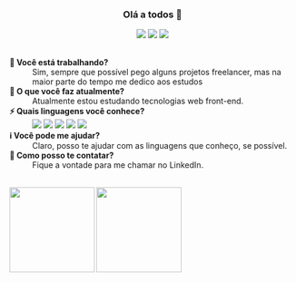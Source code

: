 <h3 align='center'>Olá a todos 👋</h3>

<p align='center'>
  <a href="https://www.linkedin.com/in/viniciosComerciante" target="_blank"><img src="https://img.shields.io/badge/-Linkedin-0077B5?style=flat-square&logo=Linkedin&logoColor=white&link=https://www.linkedin.com/in/rafaelzorzenon"/></a>
  <a href="https://github.com/viniciosComerciante" target="_blank"><img src="https://img.shields.io/badge/-Github-000?style=flat-square&logo=Github&logoColor=white&link=https://github.com/rafaasimi"/></a>
  <a href="https://twitter.com/viniComerciante" target="_blank"><img src="https://img.shields.io/badge/-Twitter-1ca0f1?style=flat-square&labelColor=1ca0f1&logo=twitter&logoColor=white&link=https://twitter.com/viniComerciante"/></a>
</p>

<br>

<dt><strong>🔭 Você está trabalhando?</strong></dt>
<dd>Sim, sempre que possível pego alguns projetos freelancer, mas na maior parte do tempo me dedico aos estudos</dd>

<dt><strong>🌱 O que você faz atualmente?</strong></dt>
<dd>Atualmente estou estudando tecnologias web front-end.</dd>

<dt><strong>⚡ Quais linguagens você conhece?</strong></dt>
<dd>
  <img src="https://img.shields.io/badge/HTML-239120?style=for-the-badge&logo=html5&logoColor=white"/>
  <img src="https://img.shields.io/badge/CSS-239120?&style=for-the-badge&logo=css3&logoColor=white"/>
  <img src="https://img.shields.io/badge/JavaScript-F7DF1E?style=for-the-badge&logo=javascript&logoColor=black"/>
  <img src="https://img.shields.io/badge/Node.js-43853D?style=for-the-badge&logo=node.js&logoColor=white"/>
  <img src="https://img.shields.io/badge/TypeScript-007ACC?style=for-the-badge&logo=typescript&logoColor=white"/>
  <img src=""/>
  <img src=""/>
  <img src=""/>
  

</dd>

<dt><strong>ℹ️ Você pode me ajudar?</strong></dt>
<dd>Claro, posso te ajudar com as linguagens que conheço, se possível.</dd>

<dt><strong>💬 Como posso te contatar?</strong></dt>
<dd>Fique a vontade para me chamar no LinkedIn.</dd>
<br>
<p align="center">
<a href="https://github.com/viniciosComerciante">
<img height="150em" align="left" src="https://github-readme-stats.vercel.app/api?username=viniciosComerciante&show_icons=true" />
<img height="150em" align="left" src="https://github-readme-stats.vercel.app/api/top-langs/?username=viniciosComerciante&layout=compact" />
</a>
</p>
